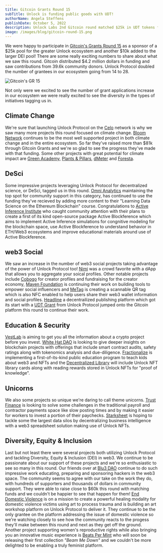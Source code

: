 ```yaml
---
title: Gitcoin Grants Round 15
subTitle: Unlock is funding public goods with UDT!
authorName: Angela Steffens
publishDate: October 5, 2022
description: Unlock Labs 2nd Gitcoin round matched $25k in UDT tokens for projects in our ecosystem and another $10k for Diversity, Equity & Inclusion (DEI).
image: /images/blog/gitcoin-round-15.png
---
```


We were happy to participate in
[Gitcoin's Grants Round 15](https://gitcoin.co/grants/) as a sponsor of a $25k
pool for the greater Unlock ecosystem and another $10k added to the larger DEI
pool! There are some really exciting numbers to share about what we saw this
round. Gitcoin distributed $4.2 million dollars in funding and saw contributions
from 39.6k community donors. Unlock Protocol doubled the number of grantees in
our ecosystem going from 14 to 28.

![Gitcoin's GR 15](/images/blog/gitcoin-round-15.png)

Not only were we excited to see the number of grant applications increase in our
ecosystem we were really excited to see the diversity in the types of initiatives
tagging us in.

## Climate Change

We're sure that launching Unlock Protocol on the [Celo](https://celo.org/)
network is why we saw many more projects this round focused on climate change.
[Bloom Network](https://bloomnetwork.org/) continues to be the most well
supported project in both climate change and in the entire ecosystem. So far
they've raised more than $81k through Gitcoin Grants and we're so glad to see the
progress they've made with that funding. Some other projects with great potential
for climate impact are [Green Academy](https://green-academy.webflow.io/),
[Plants & Pillars](https://www.plantsandpillars3.com/),
[dMeter](https://dmeter.super.site/) and [Foresta](https://foresta.live/).

## DeSci

Some impressive projects leveraging Unlock Protocol for decentralized science,
or DeSci, tagged us in this round.
[Omni Analytics](https://x.com/omnianalytics) maintaining the top spot for
community support in this category, has continued to use the funding they've
recieved by adding more content to their "Learning Data Science on the Ethereum
Blockchain" course. Congratulations to
[Active Inference Institute](https://www.activeinference.org/) who caught
community attention with their plans to create a first of its kind open-source
package Active Blockference which aims to implement Active Inference simulations
for congnitive modeling for the blockchain space, use Active Blockference to
understand behavior in ETH/Web3 ecosystems and improve educational materials
around use of Active Blockference.

## web3 Social

We saw an increase in the number of web3 social projects taking advantage of
the power of Unlock Protocol too! [Nimi](https://nimi.io/) was a crowd favorite
with a dApp that allows you to aggregate your soical profiles. Other notable
projects include [Cobogo](https://cobogo.io) for creator profiles and
fundraising for the creator economy, [Maven Foundation](https://maven.foundation/)
is continuing their work on building tools to empower social influencers and
[MeTag](https://www.getmetag.io) is creating a scannable QR tag which is also NFC
enabled to help users share their web3 wallet information and social profiles.
[Headline](https://viaheadline.xyz/) a decentrailized publishing platform which
got its start with a [UDT Grant](https://docs.unlock-protocol.com/governance/grants-bounties-and-matchings) from Unlock Protocol jumped onto the Gitcoin
platform this round to continue their work.

## Education & Security

[VestLab](VestLab.io) is aiming to get you all the information about a crypto
project before you invest. [White Hat DAO](https://whitehatdao.com) is
looking to give deeper insights on blockchain projects with offerings that
include smart contract audits, safety ratings along with tokenomics analysis and
due-diligence. [Fractionalize](https://www.amwwaldorf.org) is implementing a
first-of-its-kind public education program to teach kids about web3 and NFTs and
the [Decentralized Library](https://decentralized-library.vercel.app/) will
include Unlock NFT library cards along with reading rewards stored in Unlock
NFTs for "proof of knowledge".

## Unicorns

We also some projects so unique we're daring to call theme unicorns.
[Trust Finance](https://www.trustfin.xyz) is looking to solve some challenges in
the traditional payroll and contractor payments space like slow posting times
and by making it easier for workers to invest a portion of their paychecks.
[Starksheet](https://www.starksheet.xyz/) is hoping to tackle some the largest
data silos by decentralizing business intelligence with a web3 spreadsheet
solution making use of Unlock NFTs.

## Diversity, Equity & Inclusion

Last but not least there were several projects both utilizing Unlock Protocol
and tackling Diversity, Equity & Inclusion (DEI) in web3. We continue to be
passionate about our support of these projects and we're so enthusiastic to see
so many in this round. Our friends over at [Blu3 DAO](https://www.blu3dao.com/)
continue to do such impressive work educating, preparing and sponsoring hackers
in the web3 space. The community seems to agree with our take on the work they
do, with hundreds of supporters and thousands of dollars in community support.
They were able to raise close to $60k this round with matching funds and we
couldn't be happier to see that happen for them!
[End Domestic Violence](https://EndDomesticViolence.Art) is on a mission to
create a powerful healing modality for domestic violence victims using art to
process trauma and is building an art workshop platform on Unlock Protocol to
deliver it. They continue to be the only grantee on the platform addressing the
issue of domestic violence so we're watching closely to see how the community
reacts to the progess they'll make between this round and next as they get off
the ground. Another project supporting women's reproductive rights while also
bringing you an innovative music experience is
[Beats Per Mint](https://tell.ie/beatspermint/j6upJTcHktEE) who will soon be
releasing their first collection _"Beam Me Down"_ and we couldn't be more
delighted to be enabling a truly feminist platform.
